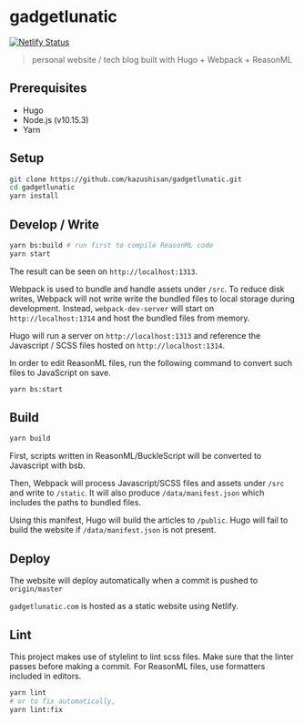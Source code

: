 # gadgetlunatic

[![Netlify Status](https://api.netlify.com/api/v1/badges/6167cc58-9975-4a8e-8f29-8b5cb061ec6f/deploy-status)](https://app.netlify.com/sites/gadgetlunatic/deploys)

> personal website / tech blog built with Hugo + Webpack + ReasonML

## Prerequisites

- Hugo
- Node.js (v10.15.3)
- Yarn

## Setup

```bash
git clone https://github.com/kazushisan/gadgetlunatic.git
cd gadgetlunatic
yarn install
```

## Develop / Write

```bash
yarn bs:build # run first to compile ReasonML code
yarn start
```

The result can be seen on `http://localhost:1313`.

Webpack is used to bundle and handle assets under `/src`. To reduce disk writes, Webpack will not write write the bundled files to local storage during development. Instead, `webpack-dev-server` will start on `http://localhost:1314` and host the bundled files from memory.

Hugo will run a server on `http://localhost:1313` and reference the Javascript / SCSS files hosted on `http://localhost:1314`.

In order to edit ReasonML files, run the following command to convert such files to JavaScript on save.

```bash
yarn bs:start
```

## Build

```bash
yarn build
```

First, scripts written in ReasonML/BuckleScript will be converted to Javascript with bsb.

Then, Webpack will process Javascript/SCSS files and assets under `/src` and write to `/static`. It will also produce `/data/manifest.json` which includes the paths to bundled files.

Using this manifest, Hugo will build the articles to `/public`. Hugo will fail to build the website if `/data/manifest.json` is not present.

## Deploy

The website will deploy automatically when a commit is pushed to `origin/master`

`gadgetlunatic.com` is hosted as a static website using Netlify.

## Lint

This project makes use of stylelint to lint scss files. Make sure that the linter passes before making a commit. For ReasonML files, use formatters included in editors.

```bash
yarn lint
# or to fix automatically,
yarn lint:fix
```
